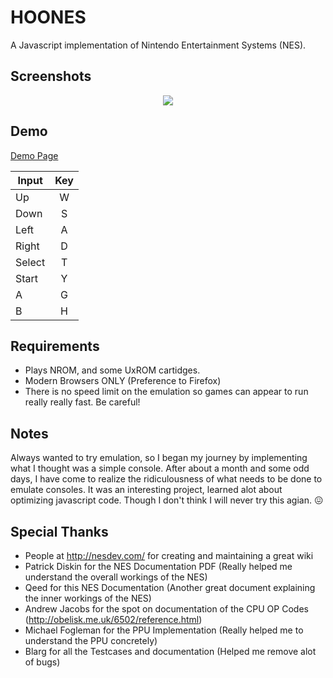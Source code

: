 # HOONES
A Javascript implementation of Nintendo Entertainment Systems (NES).

## Screenshots
<div align="center">
	<img src="https://raw.githubusercontent.com/hkamran/Hoones/master/demo/demo.png"></img>
</div>

## Demo
<a href="http://104.236.89.192/Hoones">Demo Page</a>

| Input  | Key |
| ----   |:---:|
| Up     | W   |
| Down   | S   |
| Left   | A   |
| Right  | D   |
| Select | T   |
| Start  | Y   |
| A      | G   |
| B      | H   |

## Requirements
	
- Plays NROM, and some UxROM cartidges.
- Modern Browsers ONLY (Preference to Firefox)
- There is no speed limit on the emulation so games can appear to run really really fast. Be careful!

## Notes

Always wanted to try emulation, so I began my journey by implementing what I thought was a simple console.
After about a month and some odd days, I have come to realize the ridiculousness of what needs to be done to emulate consoles. 
It was an interesting project, learned alot about optimizing javascript code. Though I don't think I will never try this agian.  :confounded:


	
## Special Thanks

- People at http://nesdev.com/ for creating and maintaining a great wiki
- Patrick Diskin for the NES Documentation PDF (Really helped me understand the overall workings of the NES)
- Qeed for this NES Documentation (Another great document explaining the inner workings of the NES)
- Andrew Jacobs for the spot on documentation of the CPU OP Codes (http://obelisk.me.uk/6502/reference.html)
- Michael Fogleman for the PPU Implementation (Really helped me to understand the PPU concretely)
- Blarg for all the Testcases and documentation (Helped me remove alot of bugs)
	

